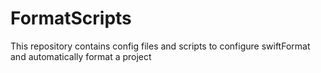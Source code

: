 # FormatScripts
This repository contains config files and scripts to configure swiftFormat and automatically format a project
